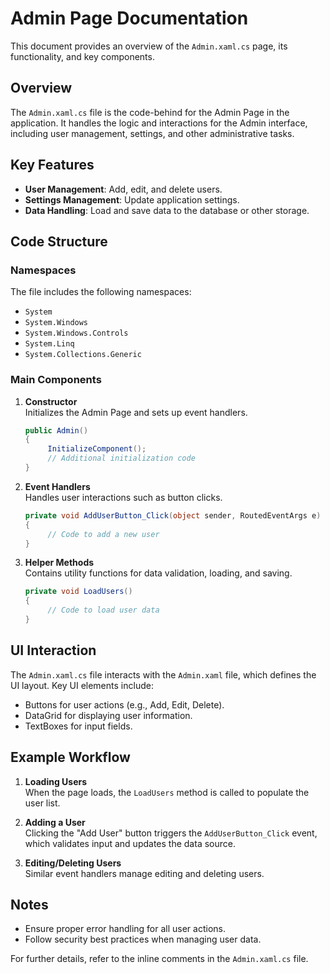 # Admin Page Documentation

This document provides an overview of the `Admin.xaml.cs` page, its functionality, and key components.

## Overview

The `Admin.xaml.cs` file is the code-behind for the Admin Page in the application. It handles the logic and interactions for the Admin interface, including user management, settings, and other administrative tasks.

## Key Features

- **User Management**: Add, edit, and delete users.
- **Settings Management**: Update application settings.
- **Data Handling**: Load and save data to the database or other storage.

## Code Structure

### Namespaces
The file includes the following namespaces:
- `System`
- `System.Windows`
- `System.Windows.Controls`
- `System.Linq`
- `System.Collections.Generic`

### Main Components
1. **Constructor**  
    Initializes the Admin Page and sets up event handlers.

    ```csharp
    public Admin()
    {
         InitializeComponent();
         // Additional initialization code
    }
    ```

2. **Event Handlers**  
    Handles user interactions such as button clicks.

    ```csharp
    private void AddUserButton_Click(object sender, RoutedEventArgs e)
    {
         // Code to add a new user
    }
    ```

3. **Helper Methods**  
    Contains utility functions for data validation, loading, and saving.

    ```csharp
    private void LoadUsers()
    {
         // Code to load user data
    }
    ```

## UI Interaction

The `Admin.xaml.cs` file interacts with the `Admin.xaml` file, which defines the UI layout. Key UI elements include:
- Buttons for user actions (e.g., Add, Edit, Delete).
- DataGrid for displaying user information.
- TextBoxes for input fields.

## Example Workflow

1. **Loading Users**  
    When the page loads, the `LoadUsers` method is called to populate the user list.

2. **Adding a User**  
    Clicking the "Add User" button triggers the `AddUserButton_Click` event, which validates input and updates the data source.

3. **Editing/Deleting Users**  
    Similar event handlers manage editing and deleting users.

## Notes

- Ensure proper error handling for all user actions.
- Follow security best practices when managing user data.

For further details, refer to the inline comments in the `Admin.xaml.cs` file.
